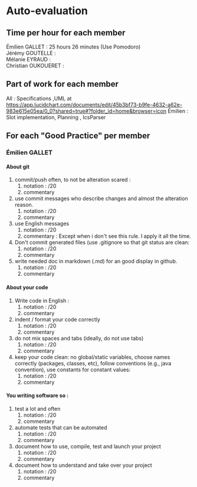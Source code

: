 # Auto-evaluation
## Time per hour for each member
Émilien GALLET : 25 hours 26 minutes (Use Pomodoro)  
Jérémy GOUTELLE :  
Mélanie EYRAUD :  
Christian OUKOUERET :  

## Part of work for each member
All : Specifications ,UML at https://app.lucidchart.com/documents/edit/45b3bf73-b9fe-4632-a62e-983e615e05ea/0_0?shared=true#?folder_id=home&browser=icon
Émilien : Slot implementation, Planning , IcsParser

## For each "Good Practice" per member
### Émilien GALLET
#### About git 
1. commit/push often, to not be alteration scared :
	1. notation : /20
	1. commentary
1. use commit messages who describe changes and almost the alteration reason.
	1. notation : /20
	1. commentary
1. use English messages
	1. notation : /20
	1. commentary : Except when i don't see this rule. I apply it all the time. 
1. Don't commit generated files (use .gitignore so that git status are clean:
	1. notation : /20
	1. commentary
1. write needed doc in markdown (.md) for an good display in github.
	1. notation : /20
	1. commentary

#### About your code

1. Write code in English : 
	1. notation : /20
	1. commentary
1. indent / format your code correctly
	1. notation : /20
	1. commentary
1. do not mix spaces and tabs (ideally, do not use tabs)
	1. notation : /20
	1. commentary
1. keep your code clean: no global/static variables, choose names correctly (packages, classes, etc), follow conventions (e.g., java convention), use constants for constant values:
	1. notation : /20
	1. commentary
#### You writing software so :

1. test a lot and often
	1. notation : /20
	1. commentary
1. automate tests that can be automated
	1. notation : /20
	1. commentary
1. document how to use, compile, test and launch your project
	1. notation : /20
	1. commentary
1. document how to understand and take over your project
	1. notation : /20
	1. commentary
